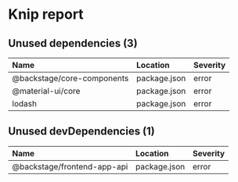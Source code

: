 # Knip report

## Unused dependencies (3)

| Name                       | Location     | Severity |
| :------------------------- | :----------- | :------- |
| @backstage/core-components | package.json | error    |
| @material-ui/core          | package.json | error    |
| lodash                     | package.json | error    |

## Unused devDependencies (1)

| Name                        | Location     | Severity |
| :-------------------------- | :----------- | :------- |
| @backstage/frontend-app-api | package.json | error    |

